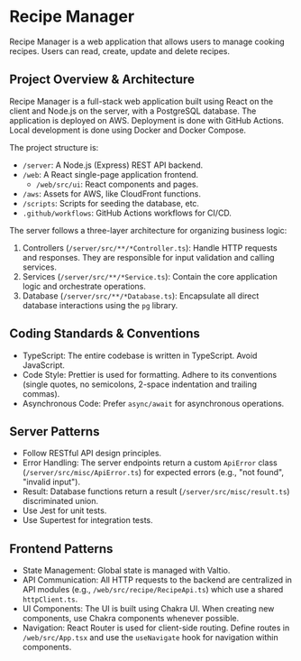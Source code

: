 # Recipe Manager

Recipe Manager is a web application that allows users to manage cooking recipes. Users can read, create, update and delete recipes.

## Project Overview & Architecture

Recipe Manager is a full-stack web application built using React on the client and Node.js on the server, with a PostgreSQL database. The application is deployed on AWS. Deployment is done with GitHub Actions. Local development is done using Docker and Docker Compose.

The project structure is:

- `/server`: A Node.js (Express) REST API backend.
- `/web`: A React single-page application frontend.
  - `/web/src/ui`: React components and pages.
- `/aws`: Assets for AWS, like CloudFront functions.
- `/scripts`: Scripts for seeding the database, etc.
- `.github/workflows`: GitHub Actions workflows for CI/CD.

The server follows a three-layer architecture for organizing business logic:

1. Controllers (`/server/src/**/*Controller.ts`): Handle HTTP requests and responses. They are responsible for input validation and calling services.
2. Services (`/server/src/**/*Service.ts`): Contain the core application logic and orchestrate operations.
3. Database (`/server/src/**/*Database.ts`): Encapsulate all direct database interactions using the `pg` library.

## Coding Standards & Conventions

- TypeScript: The entire codebase is written in TypeScript. Avoid JavaScript.
- Code Style: Prettier is used for formatting. Adhere to its conventions (single quotes, no semicolons, 2-space indentation and trailing commas).
- Asynchronous Code: Prefer `async/await` for asynchronous operations.

## Server Patterns

- Follow RESTful API design principles.
- Error Handling: The server endpoints return a custom `ApiError` class (`/server/src/misc/ApiError.ts`) for expected errors (e.g., "not found", "invalid input").
- Result: Database functions return a result (`/server/src/misc/result.ts`) discriminated union.
- Use Jest for unit tests.
- Use Supertest for integration tests.

## Frontend Patterns

- State Management: Global state is managed with Valtio.
- API Communication: All HTTP requests to the backend are centralized in API modules (e.g., `/web/src/recipe/RecipeApi.ts`) which use a shared `httpClient.ts`.
- UI Components: The UI is built using Chakra UI. When creating new components, use Chakra components whenever possible.
- Navigation: React Router is used for client-side routing. Define routes in `/web/src/App.tsx` and use the `useNavigate` hook for navigation within components.

